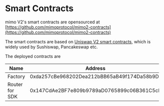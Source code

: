 # Smart Contracts

mimo V2's smart contracts are opensourced at [https://github.com/mimoprotocol/mimo2-contracts](https://github.com/mimoprotocol/mimo2-contracts)

The smart contracts are based on [Uniswap V2 smart contracts](https://github.com/Uniswap/uniswap-v2-core), which is widely used by Sushiswap, Pancakeswap etc.&#x20;

The deployed contracts are&#x20;

| Name           | Address                                    |
| -------------- | ------------------------------------------ |
| Factory        | 0xda257cBe968202Dea212bBB65aB49f174Da58b9D |
| Router for SDK | 0x147CdAe2BF7e809b9789aD0765899c06B361C5cE |

